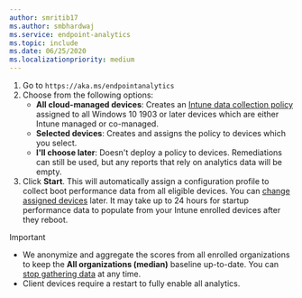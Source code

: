 ```yaml
---
author: smritib17
ms.author: smbhardwaj
ms.service: endpoint-analytics
ms.topic: include
ms.date: 06/25/2020
ms.localizationpriority: medium
---
```

<!--Don't apply H2 in this include file since they are context driven by article. Used in enroll-configmgr.md and enroll-intune.md files -->

1. Go to `https://aka.ms/endpointanalytics`
1. Choose from the following options:
   - **All cloud-managed devices**: Creates an [Intune data collection policy](../settings.md#bkmk_profile) assigned to all Windows 10 1903 or later devices which are either Intune managed or co-managed.
   - **Selected devices**: Creates and assigns the policy to devices which you select.
   - **I'll choose later**: Doesn't deploy a policy to devices. Remediations can still be used, but any reports that rely on analytics data will be empty.
1. Click **Start**. This will automatically assign a configuration profile to collect boot performance data from all eligible devices. You can [change assigned devices](../settings.md#bkmk_profile) later. It may take up to 24 hours for startup performance data to populate from your Intune enrolled devices after they reboot.

> [!IMPORTANT]
>
> - We anonymize and aggregate the scores from all enrolled organizations to keep the **All organizations (median)** baseline up-to-date. You can [stop gathering data](../data-collection.md#bkmk_stop) at any time.
> - Client devices require a restart to fully enable all analytics. <!--7698085-->
